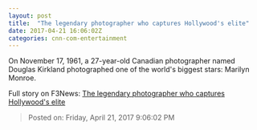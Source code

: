 ```yaml
---
layout: post
title:  "The legendary photographer who captures Hollywood's elite"
date: 2017-04-21 16:06:02Z
categories: cnn-com-entertainment
---
```


On November 17, 1961, a 27-year-old Canadian photographer named Douglas Kirkland photographed one of the world's biggest stars: Marilyn Monroe.


Full story on F3News: [The legendary photographer who captures Hollywood's elite](http://www.f3nws.com/n/zn3FhE)

> Posted on: Friday, April 21, 2017 9:06:02 PM
